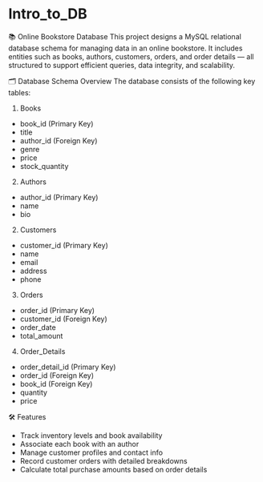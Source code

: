 # Intro_to_DB

📚 Online Bookstore Database
This project designs a MySQL relational database schema for managing data in an online bookstore. It includes entities such as books, authors, customers, orders, and order details — all structured to support efficient queries, data integrity, and scalability.

🗂️ Database Schema Overview
The database consists of the following key tables:

1. Books

- book_id (Primary Key)
- title
- author_id (Foreign Key)
- genre
- price
- stock_quantity

2. Authors

- author_id (Primary Key)
- name
- bio

2. Customers

- customer_id (Primary Key)
- name
- email
- address
- phone

3. Orders

- order_id (Primary Key)
- customer_id (Foreign Key)
- order_date
- total_amount

4. Order_Details

- order_detail_id (Primary Key)
- order_id (Foreign Key)
- book_id (Foreign Key)
- quantity
- price

🛠️ Features

- Track inventory levels and book availability
- Associate each book with an author
- Manage customer profiles and contact info
- Record customer orders with detailed breakdowns
- Calculate total purchase amounts based on order details
